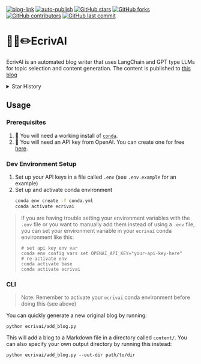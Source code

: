 [![blog-link](https://img.shields.io/badge/ecrivai-blog-blue)](https://ruankie.github.io/ecrivai-blog-hugo/)
[![auto-publish](https://github.com/ruankie/ecrivai-blog-hugo/actions/workflows/sheduled-publish.yml/badge.svg)](https://github.com/ruankie/ecrivai-blog-hugo/actions/workflows/sheduled-publish.yml)
[![GitHub stars](https://img.shields.io/github/stars/ruankie/ecrivai)](https://github.com/ruankie/ecrivai/stargazers)
[![GitHub forks](https://img.shields.io/github/forks/ruankie/ecrivai)](https://github.com/ruankie/ecrivai/network)
[![GitHub contributors](https://img.shields.io/github/contributors/ruankie/ecrivai)](https://github.com/ruankie/ecrivai/graphs/contributors)
[![GitHub last commit](https://img.shields.io/github/last-commit/ruankie/ecrivai)](https://github.com/ruankie/ecrivai/commits/main)


# 🦜🔗✏️EcrivAI
EcrivAI is an automated blog writer that uses LangChain and GPT type LLMs for topic selection and content generation. The content is published to [this blog](https://ruankie.github.io/ecrivai-blog-hugo/)

<details closed><summary>Star History</summary>
    
<a href="https://star-history.com/#ruankie/ecrivai&Timeline">
  <picture>
    <source media="(prefers-color-scheme: dark)" srcset="https://api.star-history.com/svg?repos=ruankie/ecrivai&type=Timeline&theme=dark" />
    <source media="(prefers-color-scheme: light)" srcset="https://api.star-history.com/svg?repos=ruankie/ecrivai&type=Timeline" />
    <img alt="Star History Chart" src="https://api.star-history.com/svg?repos=ruankie/ecrivai&type=Timeline" />
  </picture>
</a>

</details>

## Usage
### Prerequisites
1. 🐍 You will need a working install of [`conda`](https://www.anaconda.com/download#downloads).
2. 🔑 You will need an API key from OpenAI. You can create one for free [here](https://platform.openai.com/account/api-keys).

### Dev Environment Setup
1. Set up your API keys in a file called `.env` (see `.env.example` for an example)
2. Set up and activate conda environment
    ```bash
    conda env create -f conda.yml
    conda activate ecrivai
    ```

> If you are having trouble setting your environment variables with the `.env` file or you want to manually add them instead of using a `.env` file, you can set your environment variable in your `ecrivai` conda environment like this:
>```shell
> # set api key env var
> conda env config vars set OPENAI_API_KEY="your-api-key-here"
> # re-activate env
> conda activate base
> conda activate ecrivai
>```

### CLI

> Note: Remember to activate your `ecrivai` conda environment before doing this (see above)

You can quickly generate a new original blog by running:

```
python ecrivai/add_blog.py
```

This will add a blog to a Markdown file in a directory called `content/`. You can also specify your own output directory by running this instead:
```
python ecrivai/add_blog.py --out-dir path/to/dir
```
